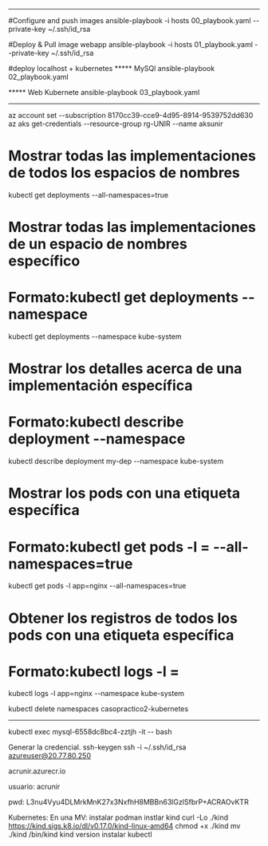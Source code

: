 ****

#Configure and push images
ansible-playbook -i hosts 00_playbook.yaml --private-key ~/.ssh/id_rsa

#Deploy & Pull image webapp
ansible-playbook -i hosts 01_playbook.yaml --private-key ~/.ssh/id_rsa

#deploy localhost + kubernetes
***** MySQl
ansible-playbook 02_playbook.yaml 

***** Web Kubernete
ansible-playbook 03_playbook.yaml

****

az account set --subscription 8170cc39-cce9-4d95-8914-9539752dd630
az aks get-credentials --resource-group rg-UNIR --name aksunir

# Mostrar todas las implementaciones de todos los espacios de nombres
kubectl get deployments --all-namespaces=true

# Mostrar todas las implementaciones de un espacio de nombres específico
# Formato:kubectl get deployments --namespace <namespace-name>
kubectl get deployments --namespace kube-system

# Mostrar los detalles acerca de una implementación específica
# Formato:kubectl describe deployment <deployment-name> --namespace <namespace-name>
kubectl describe deployment my-dep --namespace kube-system

# Mostrar los pods con una etiqueta específica
# Formato:kubectl get pods -l <label-key>=<label-value> --all-namespaces=true
kubectl get pods -l app=nginx --all-namespaces=true

# Obtener los registros de todos los pods con una etiqueta específica
# Formato:kubectl logs -l <label-key>=<label-value>
kubectl logs -l app=nginx --namespace kube-system




kubectl delete namespaces casopractico2-kubernetes
****

kubectl exec mysql-6558dc8bc4-zztjh -it -- bash



Generar la credencial.
ssh-keygen
ssh -i ~/.ssh/id_rsa azureuser@20.77.80.250


acrunir.azurecr.io

usuario:
acrunir

pwd:
L3nu4Vyu4DLMrkMnK27x3NxfhH8MBBn63lGzISfbrP+ACRAOvKTR


Kubernetes:
En una MV:
instalar podman
instlar kind
    curl -Lo ./kind https://kind.sigs.k8.io/dl/v0.17.0/kind-linux-amd64
    chmod +x ./kind
    mv ./kind /bin/kind
    kind version
instalar kubectl





